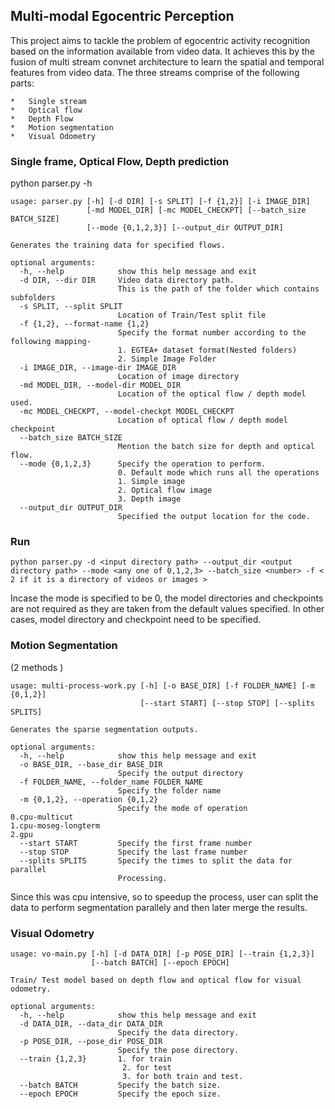 ## Multi-modal Egocentric Perception ##

This project aims to tackle the problem of egocentric activity recognition based on the information 
available from video data. It achieves this by the fusion of multi stream convnet
architecture to learn the spatial and temporal features from video data.
The three streams comprise of the following parts:


	*	Single stream
	* 	Optical flow
	*	Depth Flow
	*	Motion segmentation
	*	Visual Odometry
      
### Single frame, Optical Flow, Depth prediction
python parser.py -h
```
usage: parser.py [-h] [-d DIR] [-s SPLIT] [-f {1,2}] [-i IMAGE_DIR]
                 [-md MODEL_DIR] [-mc MODEL_CHECKPT] [--batch_size BATCH_SIZE]
                 [--mode {0,1,2,3}] [--output_dir OUTPUT_DIR]

Generates the training data for specified flows.

optional arguments:
  -h, --help            show this help message and exit
  -d DIR, --dir DIR     Video data directory path.
                        This is the path of the folder which contains subfolders
  -s SPLIT, --split SPLIT
                        Location of Train/Test split file
  -f {1,2}, --format-name {1,2}
                        Specify the format number according to the following mapping-
                        1. EGTEA+ dataset format(Nested folders) 
                        2. Simple Image Folder
  -i IMAGE_DIR, --image-dir IMAGE_DIR
                        Location of image directory
  -md MODEL_DIR, --model-dir MODEL_DIR
                        Location of the optical flow / depth model used.
  -mc MODEL_CHECKPT, --model-checkpt MODEL_CHECKPT
                        Location of optical flow / depth model checkpoint
  --batch_size BATCH_SIZE
                        Mention the batch size for depth and optical flow.
  --mode {0,1,2,3}      Specify the operation to perform.
                        0. Default mode which runs all the operations 
                        1. Simple image
                        2. Optical flow image
                        3. Depth image
  --output_dir OUTPUT_DIR
                        Specified the output location for the code.

```
### Run
```
python parser.py -d <input directory path> --output_dir <output directory path> --mode <any one of 0,1,2,3> --batch_size <number> -f < 2 if it is a directory of videos or images >
```
Incase the mode is specified to be 0, the model directories and checkpoints are not required as they are taken from the default values specified.
In other cases, model directory and checkpoint need to be specified.




### Motion Segmentation

(2 methods )
```
usage: multi-process-work.py [-h] [-o BASE_DIR] [-f FOLDER_NAME] [-m {0,1,2}]
                             [--start START] [--stop STOP] [--splits SPLITS]

Generates the sparse segmentation outputs.

optional arguments:
  -h, --help            show this help message and exit
  -o BASE_DIR, --base_dir BASE_DIR
                        Specify the output directory
  -f FOLDER_NAME, --folder_name FOLDER_NAME
                        Specify the folder name
  -m {0,1,2}, --operation {0,1,2}
                        Specify the mode of operation 
0.cpu-multicut 
1.cpu-moseg-longterm 
2.gpu
  --start START         Specify the first frame number
  --stop STOP           Specify the last frame number
  --splits SPLITS       Specify the times to split the data for parallel
                        Processing.
```

Since this was cpu intensive, so to speedup the process, user can split the data to perform segmentation parallely and then later merge the results.

### Visual Odometry

```
usage: vo-main.py [-h] [-d DATA_DIR] [-p POSE_DIR] [--train {1,2,3}]
                  [--batch BATCH] [--epoch EPOCH]

Train/ Test model based on depth flow and optical flow for visual odometry.

optional arguments:
  -h, --help            show this help message and exit
  -d DATA_DIR, --data_dir DATA_DIR
                        Specify the data directory.
  -p POSE_DIR, --pose_dir POSE_DIR
                        Specify the pose directory.
  --train {1,2,3}       1. for train 
                         2. for test 
                         3. for both train and test. 
  --batch BATCH         Specify the batch size.
  --epoch EPOCH         Specify the epoch size.
```
